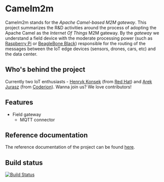 # Camelm2m

Camelm2m stands for the *Apache Camel-based M2M gateway*. This project summarizes the R&D activities around the process of adopting the Apache Camel as the *Internet Of Things* M2M
gateway. By the *gateway* we understand a field device with the moderate processing power (such as
[Raspberry Pi](http://www.raspberrypi.org) or [BeagleBone Black](http://beagleboard.org/BLACK)) responsible for the
routing of the messages between the IoT edge devices (sensors, drones, cars, etc) and the data center.

## Who's behind the project

Currently two IoT enthusiasts - [Henryk Konsek](https://twitter.com/hekonsek) (from [Red Hat](http://redhat.com)) and
[Arek Jurasz](https://twitter.com/arekjurasz) (from [Coderion](http://coderion.pl)). Wanna join us? We love
contributors!

## Features

- Field gateway
    - MQTT connector

## Reference documentation

The reference documentation of the project can be found [here](https://github.com/hekonsek/camel-m2m-gateway/blob/master/docs/reference.md).

## Build status

[![Build Status](https://travis-ci.org/hekonsek/camel-m2m-gateway.svg?branch=master)](https://travis-ci.org/hekonsek/camel-m2m-gateway)
